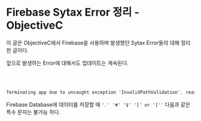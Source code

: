 # Firebase Sytax Error 정리 - ObjectiveC

이 글은 ObjectiveC에서 Firebase을 사용하며 발생했던 Sytax Error들의 대해 정리한 글이다.

앞으로 발생하는 Error에 대해서도 업데이트는 계속된다.

<br />

<br />

```objective-c
Terminating app due to uncaught exception 'InvalidPathValidation', reason: '(child:) Must be a non-empty string and not contain '.' '#' '$' '[' or ']''
```

Firebase Database에 데이터를 저장할 때 `'.' '#' '$' '[' or ']''` 다음과 같은 특수 문자는 불가능 하다.